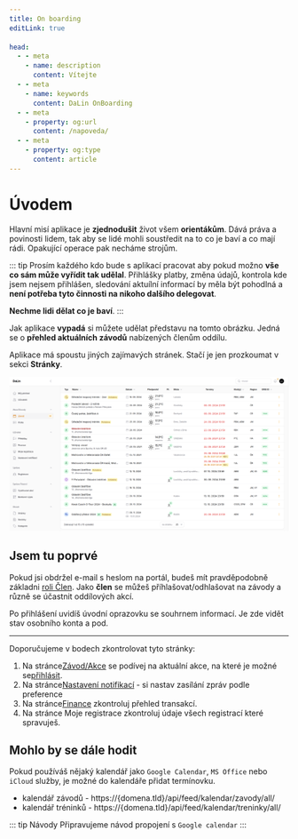 ```yaml
---
title: On boarding
editLink: true

head:
  - - meta
    - name: description
      content: Vítejte
  - - meta
    - name: keywords
      content: DaLin OnBoarding
  - - meta
    - property: og:url
      content: /napoveda/
  - - meta
    - property: og:type
      content: article
---
```


# Úvodem

Hlavní misí aplikace je **zjednodušit** život všem **orientákům**. Dává práva a povinosti lidem, tak aby se lidé mohli soustředit
na to co je baví a co mají rádi. Opakující operace pak necháme strojům.

::: tip
Prosím každého kdo bude s aplikací pracovat aby pokud možno **vše co sám může vyřídit tak udělal**. Přihlášky platby, změna údajů,
kontrola kde jsem nejsem přihlášen, sledování aktuílní informací by měla být pohodlná a **není potřeba tyto činnosti na nikoho dalšího delegovat**.

**Nechme lidi dělat co je baví**.
:::

Jak aplikace **vypadá** si můžete udělat představu na tomto obrázku. Jedná se o **přehled aktuálních závodů** nabízených členům oddílu.

Aplikace má spoustu jiných zajímavých stránek. Stačí je jen prozkoumat v sekci **Stránky**.

![Zavod/Akce](img/prehled-zavodu-akci.png)

<FeatureCards />


## Jsem tu poprvé

Pokud jsi obdržel e-mail s heslom na portál, budeš mít pravděpodobně základni [roli Člen](role-v-aplikaci). Jako **člen** se můžeš příhlašovat/odhlašovat na závody
a různě se účastnit oddílových akcí.

Po přihlášení uvidíš úvodní oprazovku se souhrnem informací. Je zde vidět stav osobního konta a pod.

---

Doporučujeme v bodech zkontrolovat tyto stránky:

1. Na stránce[Závod/Akce](stranka-zavody-akce.md) se podívej na aktuální akce, na které je možné se[přihlásit](jak-se-prihlasit-na-oris-zavod).
2. Na stránce[Nastavení notifikací](stranka-nastaveni-notifikaci.md) - si nastav zasílání zpráv podle preference
3. Na stránce[Finance](stranka-finance.md) zkontroluj přehled transakcí.
4. Na stránce Moje registrace zkontroluj údaje všech registrací které spravuješ.

## Mohlo by se dále hodit

Pokud používáš nějaký kalendář jako `Google Calendar`, `MS Office` nebo `iCloud` služby, je možné do kalendáře přidat termínovku.

- kalendář závodů - https://{domena.tld}/api/feed/kalendar/zavody/all/
- kalendář tréninků - https://{domena.tld}/api/feed/kalendar/treninky/all/

::: tip Návody
Připravujeme návod propojení s `Google calendar`
:::

